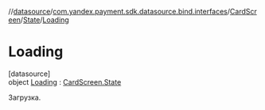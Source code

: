 //[datasource](../../../../../index.md)/[com.yandex.payment.sdk.datasource.bind.interfaces](../../../index.md)/[CardScreen](../../index.md)/[State](../index.md)/[Loading](index.md)

# Loading

[datasource]\
object [Loading](index.md) : [CardScreen.State](../index.md)

Загрузка.
